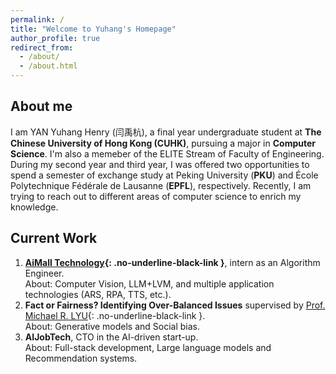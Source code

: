 ```yaml
---
permalink: /
title: "Welcome to Yuhang's Homepage"
author_profile: true
redirect_from: 
  - /about/
  - /about.html
---
```


## About me

I am YAN Yuhang Henry (闫禹杭), a final year undergraduate student at **The Chinese University of Hong Kong (CUHK)**, pursuing a major in **Computer Science**. I'm also a memeber of the ELITE Stream of Faculty of Engineering. During my second year and third year, I was offered two opportunities to spend a semester of exchange study at Peking University (**PKU**) and École Polytechnique Fédérale de Lausanne (**EPFL**), respectively. Recently, I am trying to reach out to different areas of computer science to enrich my knowledge.

<!--
Download my CV here 👉 ( [English](https://YanY-Henry.github.io/files/CV_YanYuhangHenry_EN.pdf) / [中文](https://YanY-Henry.github.io/files/CV_YanYuhangHenry_ZH.pdf) ).
-->


## Current Work

1. **[AiMall Technology](https://www.mall-ai.com){: .no-underline-black-link }**, intern as an Algorithm Engineer.  
   About: Computer Vision, LLM+LVM, and multiple application technologies (ARS, RPA, TTS, etc.).
1. **Fact or Fairness? Identifying Over-Balanced Issues** supervised by [Prof. Michael R. LYU](https://www.cse.cuhk.edu.hk/people/faculty/michael-rung-tsong-lyu/){: .no-underline-black-link }.  
   About: Generative models and Social bias.
1. **AIJobTech**, CTO in the AI-driven start-up.  
   About: Full-stack development, Large language models and Recommendation systems.


